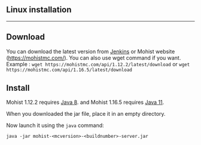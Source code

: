 ## Linux installation

---
Download
---

You can download the latest version from [Jenkins](https://ci.codemc.org/job/MohistMC/) or Mohist website (https://mohistmc.com/).
You can also use wget command if you want. Example : `wget https://mohistmc.com/api/1.12.2/latest/download` or `wget https://mohistmc.com/api/1.16.5/latest/download`

Install
---
Mohist 1.12.2 requires [Java 8](https://adoptopenjdk.net/?variant=openjdk8&jvmVariant=hotspot). and Mohist 1.16.5 requires [Java 11](https://adoptopenjdk.net/?variant=openjdk11&jvmVariant=hotspot).

When you downloaded the jar file, place it in an empty directory.

Now launch it using the `java` command:

```
java -jar mohist-<mcversion>-<buildnumber>-server.jar
```
